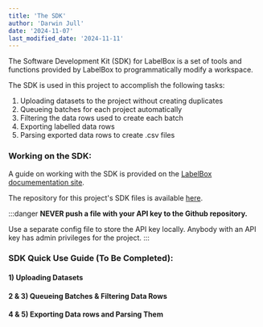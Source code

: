 ```yaml
---
title: 'The SDK'
author: 'Darwin Jull'
date: '2024-11-07'
last_modified_date: '2024-11-11'
---
```


The Software Development Kit (SDK) for LabelBox is a set of tools and functions provided by LabelBox to programmatically modify a workspace.

The SDK is used in this project to accomplish the following tasks:
1) Uploading datasets to the project without creating duplicates
2) Queueing batches for each project automatically
3) Filtering the data rows used to create each batch 
4) Exporting labelled data rows
5) Parsing exported data rows to create .csv files

### Working on the SDK:

A guide on working with the SDK is provided on the [LabelBox documementation site](https://docs.labelbox.com/reference/getting-started).

The repository for this project's SDK files is available [here](https://github.com/darwinkjull/TEE-Labelbox-SDK).

:::danger
**NEVER push a file with your API key to the Github repository.** 

Use a separate config file to store the API key locally. Anybody with an API key has admin privileges for the project. 
:::

### SDK Quick Use Guide (To Be Completed):

#### 1) Uploading Datasets

#### 2 & 3) Queueing Batches & Filtering Data Rows

#### 4 & 5) Exporting Data rows and Parsing Them


